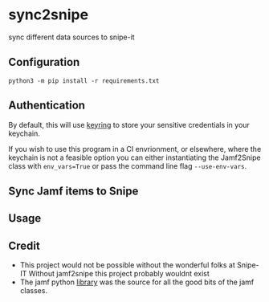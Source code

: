 # sync2snipe
sync different data sources to snipe-it

## Configuration
`python3 -m pip install -r requirements.txt`

## Authentication
By default, this will use [keyring](https://github.com/jaraco/keyring) to store your sensitive credentials in your keychain.

If you wish to use this program in a CI envrionment, or elsewhere, where the keychain is not a feasible option you can either instantiating the Jamf2Snipe class with `env_vars=True` or pass the command line flag `--use-env-vars`.

## Sync Jamf items to Snipe

## Usage

## Credit
* This project would not be possible without the wonderful folks at Snipe-IT
Without jamf2snipe this project probably wouldnt exist
* The jamf python [library](https://github.com/univ-of-utah-marriott-library-apple/python-jamf) was the source for all the good bits of the jamf classes.
